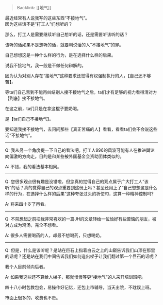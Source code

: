 > Backlink: [[地气]]

最近经常有人说我写的这些东西“不接地气”。  
因为这些话不是“打工人”们想听的？  
  
那么，打工人是需要继续听自己想听的话，还是需要听该听的话？  
  
该听的话如果不是想听的话，就要判说话的人“不接地气”的罪。  
  
自己想想这是一种什么样的行为，是在选择什么样的后果。  
  
说我不接地气，我一般是不做任何辩解的。  
  
因为认为对别人存在“接地气”这种要求还觉得有权强制执行的人，【自己还不够苦】。  
  
等ta们自己苦到不能再纠结别人接不接地气之后，ta们才有足够的视力看得清对方【到底】接不接地气。  
  
在这之前，ta们只是在拿这棍子要奶喝。  
  
是【ta们自己不接地气】。  
  
要知道我接不接地气，去问问那些【真正苦痛的人】看看，看看ta们会不会说这些话“不接地气”。

---

Q: 我从另一个角度提一下自己的看法吧，打工人996的风波可能有人在推进舆论向偏激的方向走，目的是和某些被外国基金会资助团体类似的。

A: 不错，我的看法基本相同。

---

Q: 您很多观点很有趣是没错啦，但您真的觉得自己的观点属于广大打工人“该听”的话？真的觉得自己的观点重要到这份上吗？甚至还用上了“自己想想这是什么样的行为，在选择什么样的后果”这种夸张过头的祈使句，这算一种精神控制吗?

A: 将来四十岁了再看。

---

Q: 不禁想起之前把我非常喜欢的一篇JH的文章转给一位恰好有些苦恼的朋友，被对方成为鸡汤，完全不想看。

A: 很多人需要喝药的人，却最不想喝药，只想喝奶。

---

Q: 但是，什么是该听呢？是站在巨石上指着白云之上的山巅告诉我们山顶在那里的话呢？还是站在我们中间告诉我们如何造出梯子让我们翻过第一个巨石的话呢？  

我个人目前倾向后者。

A: 如果我这些还不算给人梯子，那就慢慢等更“接地气”的人来开培训班吧。  
  
四十八小时包教包会，易操作好记忆，还包上市辅导，当天出院，不耽误上班。  
  
市面上很多的，收费也不贵。

